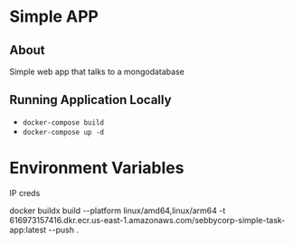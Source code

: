 # Simple APP

## About
Simple web app that talks to a mongodatabase

## Running Application Locally
* ```docker-compose build```
* ```docker-compose up -d ```

# Environment Variables

IP 
creds


docker buildx build --platform linux/amd64,linux/arm64 -t 616973157416.dkr.ecr.us-east-1.amazonaws.com/sebbycorp-simple-task-app:latest --push .
